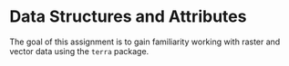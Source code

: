 # Data Structures and Attributes
The goal of this assignment is to gain familiarity working with raster and vector data using the `terra` package.